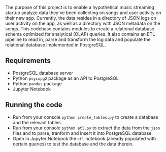 The purpose of this project is to enable a hypothetical music streaming startup analyze data they've been collecting on songs and user activity on their new app. Currently, the data resides in a directory of JSON logs on user activity on the app, as well as a directory with JSON metadata on the songs. This codebase contains modules to create a relational database schema optimized for analytical (OLAP) queries. It also contains an ETL pipeline to read in, parse and transform the log data and populate the relational database implemented in PostgreSQL.  

## Requirements

- PostgreSQL database server
- Python `psycopg2` package as an API to PostgreSQL
- Python `pandas` package
- Jupyter Notebook 

## Running the code

- Run from your console `python create_tables.py` to create a database and the relevant tables.
- Run from your console `python etl.py` to extract the data from the `json` files and to parse, tranform and insert it into PostgreSQL database.
- Open in Jupyter Notebook the `etl` notebook (already populated with certain queries) to test the database and the data therein.  